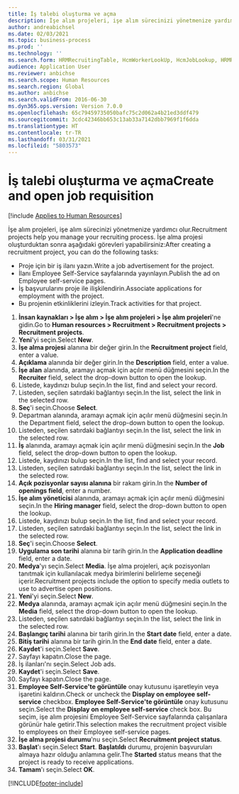 ```yaml
---
title: İş talebi oluşturma ve açma
description: İşe alım projeleri, işe alım sürecinizi yönetmenize yardımcı olur.
author: andreabichsel
ms.date: 02/03/2021
ms.topic: business-process
ms.prod: ''
ms.technology: ''
ms.search.form: HRMRecruitingTable, HcmWorkerLookUp, HcmJobLookup, HRMRecruitingMedia, HRMRecruitingJobAd, HcmPersonnelManagementWorkspace
audience: Application User
ms.reviewer: anbichse
ms.search.scope: Human Resources
ms.search.region: Global
ms.author: anbichse
ms.search.validFrom: 2016-06-30
ms.dyn365.ops.version: Version 7.0.0
ms.openlocfilehash: 65c79459735050bafc75c2d062a4b21ed3ddf479
ms.sourcegitcommit: 3cdc42346bb653c13ab33a7142dbb7969f1f6dda
ms.translationtype: HT
ms.contentlocale: tr-TR
ms.lasthandoff: 03/31/2021
ms.locfileid: "5803573"
---
```

# <a name="create-and-open-job-requisition"></a><span data-ttu-id="bbabb-103">İş talebi oluşturma ve açma</span><span class="sxs-lookup"><span data-stu-id="bbabb-103">Create and open job requisition</span></span>

[!include [Applies to Human Resources](../includes/applies-to-hr.md)]

<span data-ttu-id="bbabb-104">İşe alım projeleri, işe alım sürecinizi yönetmenize yardımcı olur.</span><span class="sxs-lookup"><span data-stu-id="bbabb-104">Recruitment projects help you manage your recruiting process.</span></span> <span data-ttu-id="bbabb-105">İşe alma projesi oluşturduktan sonra aşağıdaki görevleri yapabilirsiniz:</span><span class="sxs-lookup"><span data-stu-id="bbabb-105">After creating a recruitment project, you can do the following tasks:</span></span>

- <span data-ttu-id="bbabb-106">Proje için bir iş ilanı yazın.</span><span class="sxs-lookup"><span data-stu-id="bbabb-106">Write a job advertisement for the project.</span></span>
- <span data-ttu-id="bbabb-107">İlanı Employee Self-Service sayfalarında yayınlayın.</span><span class="sxs-lookup"><span data-stu-id="bbabb-107">Publish the ad on Employee self-service pages.</span></span>
- <span data-ttu-id="bbabb-108">İş başvurularını proje ile ilişkilendirin.</span><span class="sxs-lookup"><span data-stu-id="bbabb-108">Associate applications for employment with the project.</span></span>
- <span data-ttu-id="bbabb-109">Bu projenin etkinliklerini izleyin.</span><span class="sxs-lookup"><span data-stu-id="bbabb-109">Track activities for that project.</span></span> 

1. <span data-ttu-id="bbabb-110">**İnsan kaynakları > İşe alım > İşe alım projeleri > İşe alım projeleri**'ne gidin.</span><span class="sxs-lookup"><span data-stu-id="bbabb-110">Go to **Human resources > Recruitment > Recruitment projects > Recruitment projects**.</span></span>
2. <span data-ttu-id="bbabb-111">**Yeni**'yi seçin.</span><span class="sxs-lookup"><span data-stu-id="bbabb-111">Select **New**.</span></span>
3. <span data-ttu-id="bbabb-112">**İşe alma projesi** alanına bir değer girin.</span><span class="sxs-lookup"><span data-stu-id="bbabb-112">In the **Recruitment project** field, enter a value.</span></span>
4. <span data-ttu-id="bbabb-113">**Açıklama** alanında bir değer girin.</span><span class="sxs-lookup"><span data-stu-id="bbabb-113">In the **Description** field, enter a value.</span></span>
5. <span data-ttu-id="bbabb-114">**İşe alan** alanında, aramayı açmak için açılır menü düğmesini seçin.</span><span class="sxs-lookup"><span data-stu-id="bbabb-114">In the **Recruiter** field, select the drop-down button to open the lookup.</span></span>
6. <span data-ttu-id="bbabb-115">Listede, kaydınızı bulup seçin.</span><span class="sxs-lookup"><span data-stu-id="bbabb-115">In the list, find and select your record.</span></span>
7. <span data-ttu-id="bbabb-116">Listeden, seçilen satırdaki bağlantıyı seçin.</span><span class="sxs-lookup"><span data-stu-id="bbabb-116">In the list, select the link in the selected row.</span></span>
8. <span data-ttu-id="bbabb-117">**Seç**'i seçin.</span><span class="sxs-lookup"><span data-stu-id="bbabb-117">Choose **Select**.</span></span>
9. <span data-ttu-id="bbabb-118">Departman alanında, aramayı açmak için açılır menü düğmesini seçin.</span><span class="sxs-lookup"><span data-stu-id="bbabb-118">In the Department field, select the drop-down button to open the lookup.</span></span>
10. <span data-ttu-id="bbabb-119">Listeden, seçilen satırdaki bağlantıyı seçin.</span><span class="sxs-lookup"><span data-stu-id="bbabb-119">In the list, select the link in the selected row.</span></span>
11. <span data-ttu-id="bbabb-120">**İş** alanında, aramayı açmak için açılır menü düğmesini seçin.</span><span class="sxs-lookup"><span data-stu-id="bbabb-120">In the **Job** field, select the drop-down button to open the lookup.</span></span>
12. <span data-ttu-id="bbabb-121">Listede, kaydınızı bulup seçin.</span><span class="sxs-lookup"><span data-stu-id="bbabb-121">In the list, find and select your record.</span></span>
13. <span data-ttu-id="bbabb-122">Listeden, seçilen satırdaki bağlantıyı seçin.</span><span class="sxs-lookup"><span data-stu-id="bbabb-122">In the list, select the link in the selected row.</span></span>
14. <span data-ttu-id="bbabb-123">**Açık pozisyonlar sayısı alanına** bir rakam girin.</span><span class="sxs-lookup"><span data-stu-id="bbabb-123">In the **Number of openings field**, enter a number.</span></span>
15. <span data-ttu-id="bbabb-124">**İşe alım yöneticisi** alanında, aramayı açmak için açılır menü düğmesini seçin.</span><span class="sxs-lookup"><span data-stu-id="bbabb-124">In the **Hiring manager** field, select the drop-down button to open the lookup.</span></span>
16. <span data-ttu-id="bbabb-125">Listede, kaydınızı bulup seçin.</span><span class="sxs-lookup"><span data-stu-id="bbabb-125">In the list, find and select your record.</span></span>
17. <span data-ttu-id="bbabb-126">Listeden, seçilen satırdaki bağlantıyı seçin.</span><span class="sxs-lookup"><span data-stu-id="bbabb-126">In the list, select the link in the selected row.</span></span>
18. <span data-ttu-id="bbabb-127">**Seç**'i seçin.</span><span class="sxs-lookup"><span data-stu-id="bbabb-127">Choose **Select**.</span></span>
19. <span data-ttu-id="bbabb-128">**Uygulama son tarihi** alanına bir tarih girin.</span><span class="sxs-lookup"><span data-stu-id="bbabb-128">In the **Application deadline** field, enter a date.</span></span>
20. <span data-ttu-id="bbabb-129">**Medya**'yı seçin.</span><span class="sxs-lookup"><span data-stu-id="bbabb-129">Select **Media**.</span></span> <span data-ttu-id="bbabb-130">İşe alma projeleri, açık pozisyonları tanıtmak için kullanılacak medya birimlerini belirleme seçeneği içerir.</span><span class="sxs-lookup"><span data-stu-id="bbabb-130">Recruitment projects include the option to specify media outlets to use to advertise open positions.</span></span>  
21. <span data-ttu-id="bbabb-131">**Yeni**'yi seçin.</span><span class="sxs-lookup"><span data-stu-id="bbabb-131">Select **New**.</span></span>
22. <span data-ttu-id="bbabb-132">**Medya** alanında, aramayı açmak için açılır menü düğmesini seçin.</span><span class="sxs-lookup"><span data-stu-id="bbabb-132">In the **Media** field, select the drop-down button to open the lookup.</span></span>
23. <span data-ttu-id="bbabb-133">Listeden, seçilen satırdaki bağlantıyı seçin.</span><span class="sxs-lookup"><span data-stu-id="bbabb-133">In the list, select the link in the selected row.</span></span>
24. <span data-ttu-id="bbabb-134">**Başlangıç tarihi** alanına bir tarih girin.</span><span class="sxs-lookup"><span data-stu-id="bbabb-134">In the **Start date** field, enter a date.</span></span>
25. <span data-ttu-id="bbabb-135">**Bitiş tarihi** alanına bir tarih girin.</span><span class="sxs-lookup"><span data-stu-id="bbabb-135">In the **End date** field, enter a date.</span></span>
26. <span data-ttu-id="bbabb-136">**Kaydet**'i seçin.</span><span class="sxs-lookup"><span data-stu-id="bbabb-136">Select **Save**.</span></span>
27. <span data-ttu-id="bbabb-137">Sayfayı kapatın.</span><span class="sxs-lookup"><span data-stu-id="bbabb-137">Close the page.</span></span>
28. <span data-ttu-id="bbabb-138">İş ilanları'nı seçin.</span><span class="sxs-lookup"><span data-stu-id="bbabb-138">Select Job ads.</span></span>
29. <span data-ttu-id="bbabb-139">**Kaydet**'i seçin.</span><span class="sxs-lookup"><span data-stu-id="bbabb-139">Select **Save**.</span></span>
30. <span data-ttu-id="bbabb-140">Sayfayı kapatın.</span><span class="sxs-lookup"><span data-stu-id="bbabb-140">Close the page.</span></span>
31. <span data-ttu-id="bbabb-141">**Employee Self-Service'te görüntüle** onay kutusunu işaretleyin veya işaretini kaldırın.</span><span class="sxs-lookup"><span data-stu-id="bbabb-141">Check or uncheck the **Display on employee self-service** checkbox.</span></span> <span data-ttu-id="bbabb-142">**Employee Self-Service'te görüntüle** onay kutusunu seçin.</span><span class="sxs-lookup"><span data-stu-id="bbabb-142">Select the **Display on employee self-service** check box.</span></span> <span data-ttu-id="bbabb-143">Bu seçim, işe alım projesini Employee Self-Service sayfalarında çalışanlara görünür hale getirir.</span><span class="sxs-lookup"><span data-stu-id="bbabb-143">This selection makes the recruitment project visible to employees on their Employee self-service pages.</span></span>
32. <span data-ttu-id="bbabb-144">**İşe alma projesi durumu**'nu seçin.</span><span class="sxs-lookup"><span data-stu-id="bbabb-144">Select **Recruitment project status**.</span></span>
33. <span data-ttu-id="bbabb-145">**Başlat**'ı seçin.</span><span class="sxs-lookup"><span data-stu-id="bbabb-145">Select **Start**.</span></span> <span data-ttu-id="bbabb-146">**Başlatıldı** durumu, projenin başvuruları almaya hazır olduğu anlamına gelir.</span><span class="sxs-lookup"><span data-stu-id="bbabb-146">The **Started** status means that the project is ready to receive applications.</span></span>  
34. <span data-ttu-id="bbabb-147">**Tamam**'ı seçin.</span><span class="sxs-lookup"><span data-stu-id="bbabb-147">Select **OK**.</span></span>

[!INCLUDE[footer-include](../includes/footer-banner.md)]